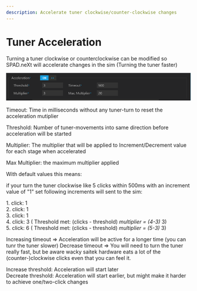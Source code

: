 ```yaml
---
description: Accelerate tuner clockwise/counter-clockwise changes
---
```


# Tuner Acceleration

Turning a tuner clockwise or counterclockwise can be modified so SPAD.neXt will accelerate changes in the sim (Turning the tuner faster)

![Enable Tuner Clockwise/Counter-Clockwise Acceleration](<../.gitbook/assets/grafik (1) (1).png>)

Timeout: Time in milliseconds without any tuner-turn to reset the acceleration mutiplier&#x20;

Threshold: Number of tuner-movements into same direction before acceleration will be started&#x20;

Multiplier: The multiplier that will be applied to Increment/Decrement value for each stage when accelerated&#x20;

Max Multiplier: the maximum multiplier applied

With default values this means:&#x20;

if your turn the tuner clockwise like 5 clicks within 500ms with an increment value of "1" set following increments will sent to the sim:&#x20;

1\. click: 1 \
2\. click: 1 \
3\. click: 1 \
4\. click: 3 ( Threshold met: (clicks - threshold) _multiplier = (4-3)_ 3)\
5\. click: 6 ( Threshold met: (clicks - threshold) _multiplier = (5-3)_ 3)

Increasing timeout => Acceleration will be active for a longer time (you can tunr the tuner slower) Decrease timeout => You will need to turn the tuner really fast, but be aware wacky saitek hardware eats a lot of the (counter-)clockwise clicks even that you can feel it.

Increase threshold: Acceleration will start later \
Decreate threshold: Acceleration will start earlier, but might make it harder to achieve one/two-click changes
